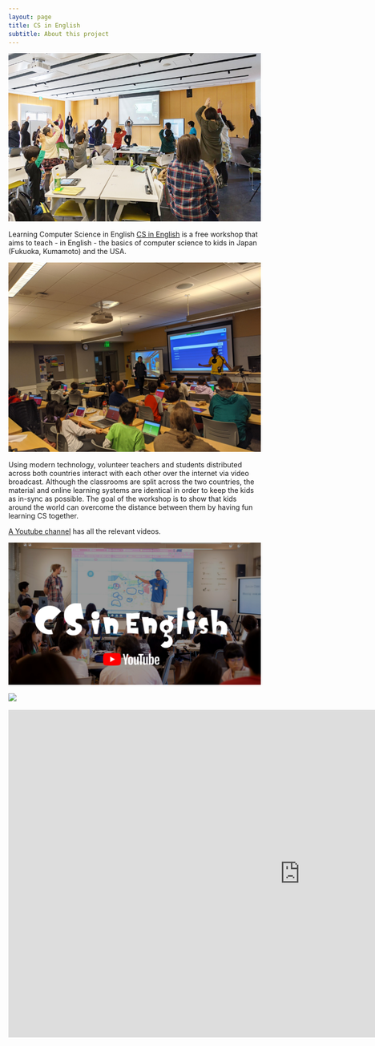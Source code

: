 ```yaml
---
layout: page
title: CS in English
subtitle: About this project
---
```


![Tree Pose](/img/tree.jpg)

Learning Computer Science in English [CS in English](https://sijp.org/category/event-report/) is a free workshop
that aims to teach - in English - the basics of computer science to
kids in Japan (Fukuoka, Kumamoto) and the USA.

![Kahoot](/img/201912Kahoot.jpg)

Using modern technology, volunteer teachers and students distributed
across both countries interact with each other over the internet via
video broadcast. Although the classrooms are split across the two
countries, the material and online learning systems are identical in
order to keep the kids as in-sync as possible. The goal of the
workshop is to show that kids around the world can overcome the
distance between them by having fun learning CS together.

[A Youtube
channel](https://www.youtube.com/channel/UCyCSSAU2C8m7Zo_QZnbbiSw) has
all the relevant videos.


[![](/img/youtubelogo.png)](https://www.youtube.com/channel/UCyCSSAU2C8m7Zo_QZnbbiSw)

[![](http://img.youtube.com/vi/MyIARnSaYX8/0.jpg)](http://www.youtube.com/watch?v=MyIARnSaYX8)

<iframe width="1163" height="654" src="https://www.youtube.com/embed/B4FfqozwgFE" frameborder="0" allow="accelerometer; autoplay; encrypted-media; gyroscope; picture-in-picture" allowfullscreen></iframe>